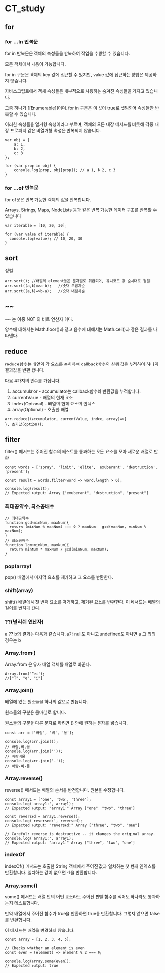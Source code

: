 # CT_study


## for
### for …in 반복문
for in 반복문은 객체의 속성들을 반복하여 작업을 수행할 수 있습니다.

모든 객체에서 사용이 가능합니다.

for in 구문은 객체의 key 값에 접근할 수 있지만, value 값에 접근하는 방법은 제공하지 않습니다.

자바스크립트에서 객체 속성들은 내부적으로 사용하는 숨겨진 속성들을 가지고 있습니다. 

그중 하나가 [[Enumerable]]이며, for in 구문은 이 값이 true로 셋팅되어 속성들만 반복할 수 있습니다.

이러한 속성들을 열거형 속성이라고 부르며, 객체의 모든 내장 메서드를 비롯해 각종 내장 프로퍼티 같은 비열거형 속성은 반복되지 않습니다.
```
var obj = {
    a: 1, 
    b: 2, 
    c: 3
};

for (var prop in obj) {
    console.log(prop, obj[prop]); // a 1, b 2, c 3
}
```
### for …of 반복문
for of문은 반복 가능한 객체의 값을 반복합니다.

Arrays, Strings, Maps, NodeLists 등과 같은 반복 가능한 데이터 구조를 반복할 수 있습니다
```
var iterable = [10, 20, 30];

for (var value of iterable) {
  console.log(value); // 10, 20, 30
}
```

## sort
정렬
```
arr.sort(); //배열의 element들은 문자열로 취급되어, 유니코드 값 순서대로 정렬
arr.sort((a,b)=>a-b);   //숫자 오름차순
arr.sort((a,b)=>b-a);   //숫자 내림차순

```

## ~~
~~ 는 이중 NOT 의 비트 연산자 이다.

양수에 대해서는 Math.floor()과 같고 음수에 대해서는 Math.ceil()과 같은 결과를 나타낸다. 

## reduce
reduce함수는 배열의 각 요소를 순회하며 callback함수의 실행 값을 누적하여 하나의 결과값을 반환 합니다.

다음 4가지의 인수를 가집니다.
1. accumulator - accumulator는 callback함수의 반환값을 누적합니다.
2. currentValue - 배열의 현재 요소
3. index(Optional) - 배열의 현재 요소의 인덱스
4. array(Optional) - 호출한 배열

```
arr.reduce((accumulator, currentValue, index, array)=>{
}, 초기값(option));
```

## filter
filter() 메서드는 주어진 함수의 테스트를 통과하는 모든 요소를 모아 새로운 배열로 반환
```
const words = ['spray', 'limit', 'elite', 'exuberant', 'destruction', 'present'];

const result = words.filter(word => word.length > 6);

console.log(result);
// Expected output: Array ["exuberant", "destruction", "present"]
```


### 최대공약수, 최소공배수
```
// 최대공약수
function gcd(minNum, maxNum){
  return (minNum % maxNum) === 0 ? maxNum : gcd(maxNum, minNum % maxNum);
}
// 최소공배수
function lcm(minNum, maxNum){
  return minNum * maxNum / gcd(minNum, maxNum);
}
```

### pop(array)
pop()
배열에서 마지막 요소를 제거하고 그 요소를 반환한다.

### shift(array)
shift()
배열에서 첫 번째 요소를 제거하고, 제거된 요소를 반환한다.
이 메서드는 배열의 길이를 변하게 한다.

### ??(널리쉬 연산자)
a ?? b의 결과는 다음과 같습니다.
a가 null도 아니고 undefined도 아니면 a
그 외의 경우는 b


### Array.from()
Array.from 은 유사 배열 객체를 배열로 바꾼다.
```
Array.from('Tei');
//["T", "e", "i"]
```

### Array.join()
배열에 있는 원소들을 하나의 값으로 만듭니다.

원소들의 구분은 콤마(,)로 합니다.

원소들의 구분을 다른 문자로 하려면 () 안에 원하는 문자를 넣습니다.
```
const arr = ['바람', '비', '물'];

console.log(arr.join());
// 바람,비,물
console.log(arr.join(''));
// 바람비물
console.log(arr.join('-'));
// 바람-비-물
```

### Array.reverse()
reverse() 메서드는 배열의 순서를 반전합니다. 원본을 수정합니다.
```
const array1 = ['one', 'two', 'three'];
console.log('array1:', array1);
// Expected output: "array1:" Array ["one", "two", "three"]

const reversed = array1.reverse();
console.log('reversed:', reversed);
// Expected output: "reversed:" Array ["three", "two", "one"]

// Careful: reverse is destructive -- it changes the original array.
console.log('array1:', array1);
// Expected output: "array1:" Array ["three", "two", "one"]
```

### indexOf
indexOf() 메서드는 호출한 String 객체에서 주어진 값과 일치하는 첫 번째 인덱스를 반환합니다. 일치하는 값이 없으면 -1을 반환합니다.

### Array.some()
some() 메서드는 배열 안의 어떤 요소라도 주어진 판별 함수를 적어도 하나라도 통과하는지 테스트합니다.

만약 배열에서 주어진 함수가 true을 반환하면 true를 반환합니다. 그렇지 않으면 false를 반환합니다.

이 메서드는 배열을 변경하지 않습니다.
```
const array = [1, 2, 3, 4, 5];

// Checks whether an element is even
const even = (element) => element % 2 === 0;

console.log(array.some(even));
// Expected output: true
```
